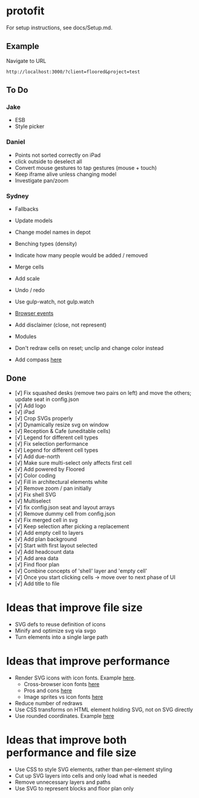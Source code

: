 # protofit

For setup instructions, see docs/Setup.md.

## Example
Navigate to URL
```
http://localhost:3000/?client=floored&project=test
```

## To Do
### Jake
- ESB
- Style picker

### Daniel
- Points not sorted correctly on iPad
- click outside to deselect all
- Convert mouse gestures to tap gestures (mouse + touch)
- Keep iframe alive unless changing model
- Investigate pan/zoom

### Sydney
- Fallbacks
- Update models
- Change model names in depot

- Benching types (density)
- Indicate how many people would be added / removed
- Merge cells
- Add scale
- Undo / redo
- Use gulp-watch, not gulp.watch
- [Browser events](https://github.com/mudcube/Event.js)
- Add disclaimer (close, not represent)
- Modules
- Don't redraw cells on reset; unclip and change color instead
- Add compass [here](http://ai.github.io/compass.js/)

## Done
- [√] Fix squashed desks (remove two pairs on left) and move the others; update seat in config.json
- [√] Add logo
- [√] iPad
- [√] Crop SVGs properly
- [√] Dynamically resize svg on window
- [√] Reception & Cafe (uneditable cells)
- [√] Legend for different cell types
- [√] Fix selection performance
- [√] Legend for different cell types
- [√] Add due-north
- [√] Make sure multi-select only affects first cell
- [√] Add powered by Floored
- [√] Color coding
- [√] Fill in architectural elements white
- [√] Remove zoom / pan initially
- [√] Fix shell SVG
- [√] Multiselect
- [√] fix config.json seat and layout arrays
- [√] Remove dummy cell from config.json
- [√] Fix merged cell in svg
- [√] Keep selection after picking a replacement
- [√] Add empty cell to layers
- [√] Add plan background
- [√] Start with first layout selected
- [√] Add headcount data
- [√] Add area data
- [√] Find floor plan
- [√] Combine concepts of 'shell' layer and 'empty cell'
- [√] Once you start clicking cells -> move over to next phase of UI
- [√] Add title to file

# Ideas that improve file size
- SVG defs to reuse definition of icons
- Minify and optimize svg via svgo
- Turn elements into a single large path

# Ideas that improve performance
- Render SVG icons with icon fonts. Example [here](http://frozeman.de/blog/2013/08/why-is-svg-so-slow/).
  - Cross-browser icon fonts [here](http://www.filamentgroup.com/lab/bulletproof_icon_fonts.html)
  - Pros and cons [here](http://cubicleninjas.com/icon-fonts-explained-benefits-pitfalls/)
  - Image sprites vs icon fonts [here](http://www.jontetzlaff.com/blog/2013/04/29/image-sprites-vs-web-icon-fonts/)
- Reduce number of redraws
- Use CSS transforms on HTML element holding SVG, not on SVG directly
- Use rounded coordinates. Example [here](https://www.mapbox.com/osmdev/2012/11/20/getting-serious-about-svg/)

# Ideas that improve both performance and file size
- Use CSS to style SVG elements, rather than per-element styling
- Cut up SVG layers into cells and only load what is needed
- Remove unnecessary layers and paths
- Use SVG to represent blocks and floor plan only
